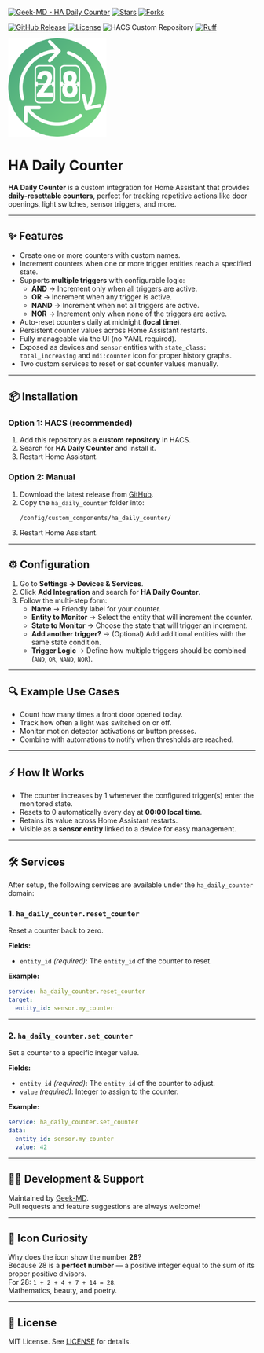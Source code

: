 [![Geek-MD - HA Daily Counter](https://img.shields.io/static/v1?label=Geek-MD&message=HA%20Daily%20Counter&color=blue&logo=github)](https://github.com/Geek-MD/HA_Daily_Counter)
[![Stars](https://img.shields.io/github/stars/Geek-MD/HA_Daily_Counter?style=social)](https://github.com/Geek-MD/HA_Daily_Counter)
[![Forks](https://img.shields.io/github/forks/Geek-MD/HA_Daily_Counter?style=social)](https://github.com/Geek-MD/HA_Daily_Counter)

[![GitHub Release](https://img.shields.io/github/release/Geek-MD/HA_Daily_Counter?include_prereleases&sort=semver&color=blue)](https://github.com/Geek-MD/HA_Daily_Counter/releases)
[![License](https://img.shields.io/badge/License-MIT-blue)](#license)
![HACS Custom Repository](https://img.shields.io/badge/HACS-Custom%20Repository-blue)
[![Ruff](https://github.com/Geek-MD/HA_Daily_Counter/actions/workflows/ci.yaml/badge.svg?branch=main&label=Ruff)](https://github.com/Geek-MD/HA_Daily_Counter/actions/workflows/ci.yaml)

<img width="200" height="200" alt="image" src="https://github.com/Geek-MD/HA_Daily_Counter/blob/main/icon.png?raw=true" />

# HA Daily Counter

**HA Daily Counter** is a custom integration for Home Assistant that provides **daily-resettable counters**, perfect for tracking repetitive actions like door openings, light switches, sensor triggers, and more.

---

## ✨ Features

- Create one or more counters with custom names.  
- Increment counters when one or more trigger entities reach a specified state.  
- Supports **multiple triggers** with configurable logic:  
  - **AND** → Increment only when all triggers are active.  
  - **OR** → Increment when any trigger is active.  
  - **NAND** → Increment when not all triggers are active.  
  - **NOR** → Increment only when none of the triggers are active.  
- Auto-reset counters daily at midnight (**local time**).  
- Persistent counter values across Home Assistant restarts.  
- Fully manageable via the UI (no YAML required).  
- Exposed as devices and `sensor` entities with `state_class: total_increasing` and `mdi:counter` icon for proper history graphs.  
- Two custom services to reset or set counter values manually.  

---

## 📦 Installation

### Option 1: HACS (recommended)
1. Add this repository as a **custom repository** in HACS.  
2. Search for **HA Daily Counter** and install it.  
3. Restart Home Assistant.  

### Option 2: Manual
1. Download the latest release from [GitHub](https://github.com/Geek-MD/HA_Daily_Counter/releases).  
2. Copy the `ha_daily_counter` folder into:  
   ```
   /config/custom_components/ha_daily_counter/
   ```
3. Restart Home Assistant.  

---

## ⚙️ Configuration

1. Go to **Settings → Devices & Services**.  
2. Click **Add Integration** and search for **HA Daily Counter**.  
3. Follow the multi-step form:  
   - **Name** → Friendly label for your counter.  
   - **Entity to Monitor** → Select the entity that will increment the counter.  
   - **State to Monitor** → Choose the state that will trigger an increment.  
   - **Add another trigger?** → (Optional) Add additional entities with the same state condition.  
   - **Trigger Logic** → Define how multiple triggers should be combined (`AND`, `OR`, `NAND`, `NOR`).  

---

## 🔍 Example Use Cases

- Count how many times a front door opened today.  
- Track how often a light was switched on or off.  
- Monitor motion detector activations or button presses.  
- Combine with automations to notify when thresholds are reached.  

---

## ⚡ How It Works

- The counter increases by 1 whenever the configured trigger(s) enter the monitored state.  
- Resets to 0 automatically every day at **00:00 local time**.  
- Retains its value across Home Assistant restarts.  
- Visible as a **sensor entity** linked to a device for easy management.  

---

## 🛠️ Services

After setup, the following services are available under the `ha_daily_counter` domain:

### 1. `ha_daily_counter.reset_counter`
Reset a counter back to zero.

**Fields:**
- `entity_id` _(required)_: The `entity_id` of the counter to reset.

**Example:**
```yaml
service: ha_daily_counter.reset_counter
target:
  entity_id: sensor.my_counter
```

---

### 2. `ha_daily_counter.set_counter`
Set a counter to a specific integer value.

**Fields:**
- `entity_id` _(required)_: The `entity_id` of the counter to adjust.  
- `value` _(required)_: Integer to assign to the counter.

**Example:**
```yaml
service: ha_daily_counter.set_counter
data:
  entity_id: sensor.my_counter
  value: 42
```

---

## 🧑‍💻 Development & Support

Maintained by [Geek-MD](https://github.com/Geek-MD).  
Pull requests and feature suggestions are always welcome!  

---

## 🎨 Icon Curiosity

Why does the icon show the number **28**?  
Because 28 is a **perfect number** — a positive integer equal to the sum of its proper positive divisors.  
For 28: `1 + 2 + 4 + 7 + 14 = 28`.  
Mathematics, beauty, and poetry.  

---

## 📜 License

MIT License. See [LICENSE](LICENSE) for details.  
